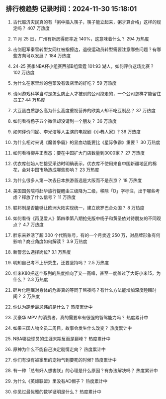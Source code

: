 
## 排行榜趋势 记录时间：2024-11-30 15:18:01
  
  1. 古代赈济灾民真的有「粥中插入筷子，筷子能立起来，粥才算合格」这样的规定吗？ 407 万热度
    
  2. 11 月 25 日，广州有新房得房率近 140%，这意味着什么？ 294 万热度
    
  3. 击剑冠军秦雪转型女网红被指擦边，退役运动员转型需要注意哪些问题？有哪些方向可以发展？ 184 万热度
    
  4. 24-25 赛季NBA杯小组赛西部B组雷霆 101:93 湖人，如何评价这场比赛？ 102 万热度
    
  5. 为什么在家里炒的包菜没有饭店里的好吃？ 59 万热度
    
  6. 请问游戏科学当时是怎么防止人才被别的公司挖走的，一个公司怎样才能留住员工? 44 万热度
    
  7. 大豆蛋白质那么高为什么高度重视营养的欧美人却不吃豆制品？ 37 万热度
    
  8. 如何看待杨子五个微信却没请到一个朋友？ 36 万热度
    
  9. 如何评价闫妮、李光洁等人主演的电视剧《小巷人家》? 36 万热度
    
  10. 为什么相对来说《魔兽争霸》的显血功能要比《星际争霸》重要？ 30 万热度
    
  11. 如何看待柳井正表态：要在中国扩大门店数量到3000家？ 27 万热度
    
  12. 优衣库创始人在接受采访时明确表示，优衣库不使用来自中国新疆地区的棉花，会对中国市场造成哪些影响？ 23 万热度
    
  13. 为什么很多人第一次去日本旅游首选是大阪而不是东京？ 18 万热度
    
  14. 美国国务院将赴华旅行提醒由三级降为二级，移除「D」字标注，出于哪些考虑？释放了什么信号？ 11 万热度
    
  15. 联邦制是否能够让欧洲大陆实现统一，建立欧罗巴合众国？ 8 万热度
    
  16. 如何看待《再见爱人》第四季第八期抢先版中杨子和黄圣依对待朋友的不同观点？ 4.7 万热度
    
  17. 胖东来养活了超 300 个代购账号，有的一个月卖近 250 万，对品牌形象有何影响？商业角度如何解读？ 3.9 万热度
    
  18. 新警怎么选择岗位? 3.1 万热度
    
  19. 明知自己考不上研究生，还要坚持吗？ 2.5 万热度
    
  20. 红米K80把这个系列的热度推向了又一高峰，甚至一度盖过了大哥小米15，为什么？ 2.3 万热度
    
  21. 碎片化睡眠对身体的危害真的等同于熬夜吗？有什么方法能增加深度睡眠时间？ 2 万热度
    
  22. 你认为跑步最忌讳的是什么？ 热度累计中
    
  23. 买豪华 MPV 的消费者，真的需要车有很强的智驾能力吗？ 热度累计中
    
  24. 如果三国人物全员二周目，故事会发生什么改变？ 热度累计中
    
  25. NBA哪些球员的生涯末期反而是巅峰？ 热度累计中
    
  26. 原神为什么不能自己决定剧情走向？ 热度累计中
    
  27. 你们有没有被家里的宠物气到要死的时候? 热度累计中
    
  28. 有一种「总有奸人想害朕」的心理是什么原因？有办法解决吗？ 热度累计中
    
  29. 为什么《英雄联盟》里没有AD帽子？ 热度累计中
    
  30. 你见过最优雅的数学证明是什么？ 热度累计中
    